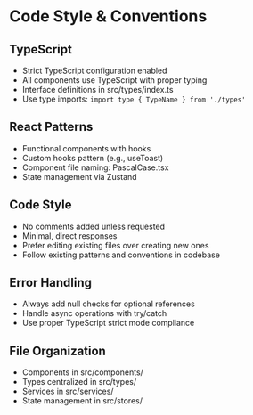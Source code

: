 # Code Style & Conventions

## TypeScript
- Strict TypeScript configuration enabled
- All components use TypeScript with proper typing
- Interface definitions in src/types/index.ts
- Use type imports: `import type { TypeName } from './types'`

## React Patterns
- Functional components with hooks
- Custom hooks pattern (e.g., useToast)
- Component file naming: PascalCase.tsx
- State management via Zustand

## Code Style
- No comments added unless requested
- Minimal, direct responses
- Prefer editing existing files over creating new ones
- Follow existing patterns and conventions in codebase

## Error Handling
- Always add null checks for optional references
- Handle async operations with try/catch
- Use proper TypeScript strict mode compliance

## File Organization
- Components in src/components/
- Types centralized in src/types/
- Services in src/services/
- State management in src/stores/